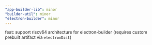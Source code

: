 ```yaml
---
"app-builder-lib": minor
"builder-util": minor
"electron-builder": minor
---
```


feat: support riscv64 architecture for electron-builder (requires custom prebuilt artifact via `electronDist`)
